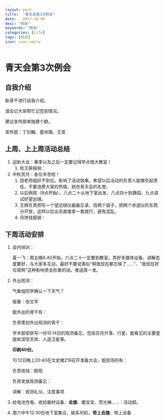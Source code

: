 ```yaml
---
layout: post
title:  "青天会第3次例会"
date:   2017-10-08
desc: "例会"
keywords: "例会"
categories: [Life]
tags: [例会]
icon: icon-smile
---
```


# 青天会第3次例会

## 自我介绍

新骨干进行自我介绍。

请会记大哥帮忙记签到情况。

建议宣传部单独建个群。

宣传部：丁钊翰、童祎璐、王昱

## 上周、上上周活动总结

1. 迎新大会：春季以及之后一定要记得早点借大教室！
   1. 给王舜报销：
2. 中秋赏月：各位辛苦啦！
   1. 田老师组织不到位。影响了活动效果。希望以后活动的负责人能够负起责任，不要浪费大家的热情，损伤青天会的名誉。
   2. 以后例观（9点开始），八点二十从地下室出发，八点四十到静园，九点调试好望远镜。
   3. 王舜负责把写一个望远镜仪器备忘录，找两个袋子，把两个赤道仪的东西分开放，这样以后出去直接拿一套就行，避免混乱。
   4. 月饼钱报销：


## 下周活动安排

1. 会内培训：

   夏一飞：周五晚6:40开始，六点二十一定要到教室，弄好多媒体设备。讲解态度要好，与大家多互动，最好不要说类似“啊我现在都忘掉了……”、“我现在好垃圾啊”这种影响贵会形象的话。推送周一发。

2. 外出观测：

   气象组同学确认一下天气？

   报备：张文军

   能外出的骨干有：

   负责策划外出观测的骨干：

   学术部安排写一份10.14日的观测备忘，包括日月升落、行星、能看见的主要星座和深空天体、人造卫星等。

   **印刷40份。**

   10.12日晚上20:40在文史楼219召开准备大会，能到场的有：

   负责收钱：欧阳

   负责发放观测备忘：

   讲解：观测礼仪、注意事项

3. 给电池充电、收拾器材设备、**会旗**、暖宝宝、荧光棒……：活动部。

4. 周六中午12:30在地下室集合，联系司机，**带上会旗**、带上设备

